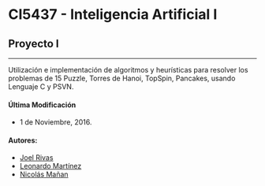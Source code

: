 
# CI5437 - Inteligencia Artificial I
## Proyecto I

-----------------------------------------

Utilización e implementación de algoritmos y heurísticas para
resolver los problemas de 15 Puzzle, Torres de Hanoi, TopSpin, Pancakes, usando Lenguaje C y PSVN.

#### Última Modificación

- 1 de Noviembre, 2016.

#### Autores:
- [Joel Rivas](https://github.com/JoelRg)
- [Leonardo Martínez](https://github.com/leotms)
- [Nicolás Mañan](https://github.com/nmanan)
